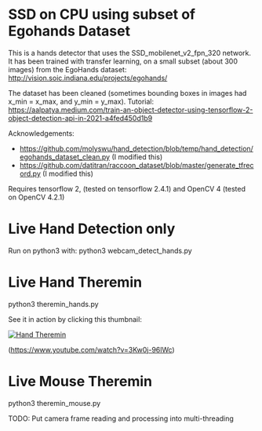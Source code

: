 # SSD on CPU using subset of Egohands Dataset

This is a hands detector that uses the SSD_mobilenet_v2_fpn_320 network.
It has been trained with transfer learning, on a small subset (about 300 images) from the EgoHands dataset:
    http://vision.soic.indiana.edu/projects/egohands/

The dataset has been cleaned (sometimes bounding boxes in images had x_min = x_max, and y_min = y_max).
Tutorial: https://aalpatya.medium.com/train-an-object-detector-using-tensorflow-2-object-detection-api-in-2021-a4fed450d1b9

Acknowledgements:
- https://github.com/molyswu/hand_detection/blob/temp/hand_detection/egohands_dataset_clean.py (I modified this)
- https://github.com/datitran/raccoon_dataset/blob/master/generate_tfrecord.py (I modified this)

Requires tensorflow 2, (tested on tensorflow 2.4.1)
and OpenCV 4 (tested on OpenCV 4.2.1)

# Live Hand Detection only
Run on python3 with:
    python3 webcam_detect_hands.py

# Live Hand Theremin
python3 theremin_hands.py

See it in action by clicking this thumbnail: 

[![Hand Theremin](http://img.youtube.com/vi/3Kw0j-96lWc/0.jpg)](http://www.youtube.com/watch?v=3Kw0j-96lWc "Hand Theremin")

(https://www.youtube.com/watch?v=3Kw0j-96lWc)

# Live Mouse Theremin
python3 theremin_mouse.py


TODO: Put camera frame reading and processing into multi-threading

